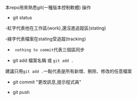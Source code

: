 本repo用來熟悉git(一種版本控制軟體) 操作

-  git status

 -紅字代表他在工作區(work),還沒進追蹤區(stating)

 -綠字代表檔案在stating受追蹤(tracking)

  - ` nothing to commit`代表三個區同步

- git add 檔案名稱 或 `git add .`

 建議只用`git add .`一點代表是所有新增、刪除、修改的任意檔案

- git commit "更改訊息,提示程式員"

- git push